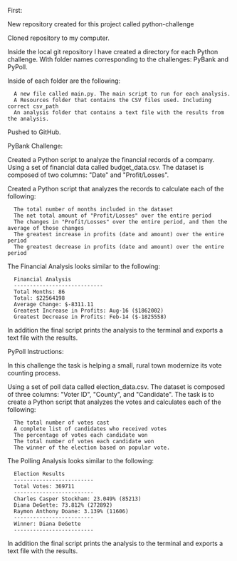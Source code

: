 First:

New repository created for this project called python-challenge 

Cloned repository to my computer. 

Inside the local git repository I have created a directory for each Python challenge. With folder names corresponding to the challenges: PyBank and PyPoll. 

Inside of each folder are the following:

      A new file called main.py. The main script to run for each analysis.
      A Resources folder that contains the CSV files used. Including correct csv_path
      An analysis folder that contains a text file with the results from the analysis.
Pushed to GitHub.

PyBank Challenge:

Created a Python script to analyze the financial records of a company. Using a set of financial data called budget_data.csv. The dataset is composed of two columns: "Date" and "Profit/Losses".

Created a Python script that analyzes the records to calculate each of the following:

      The total number of months included in the dataset
      The net total amount of "Profit/Losses" over the entire period
      The changes in "Profit/Losses" over the entire period, and then the average of those changes
      The greatest increase in profits (date and amount) over the entire period
      The greatest decrease in profits (date and amount) over the entire period

The Financial Analysis looks similar to the following:

      Financial Analysis
      ----------------------------
      Total Months: 86
      Total: $22564198
      Average Change: $-8311.11
      Greatest Increase in Profits: Aug-16 ($1862002)
      Greatest Decrease in Profits: Feb-14 ($-1825558)

In addition the final script prints the analysis to the terminal and exports a text file with the results.

PyPoll Instructions:

In this challenge the task is helping a small, rural town modernize its vote counting process.

Using a set of poll data called election_data.csv. The dataset is composed of three columns: "Voter ID", "County", and "Candidate". The task is to create a Python script that analyzes the votes and calculates each of the following:

      The total number of votes cast
      A complete list of candidates who received votes
      The percentage of votes each candidate won
      The total number of votes each candidate won
      The winner of the election based on popular vote.

The Polling Analysis looks similar to the following:

      Election Results
      -------------------------
      Total Votes: 369711
      -------------------------
      Charles Casper Stockham: 23.049% (85213)
      Diana DeGette: 73.812% (272892)
      Raymon Anthony Doane: 3.139% (11606)
      -------------------------
      Winner: Diana DeGette
      -------------------------

In addition the final script prints the analysis to the terminal and exports a text file with the results.
